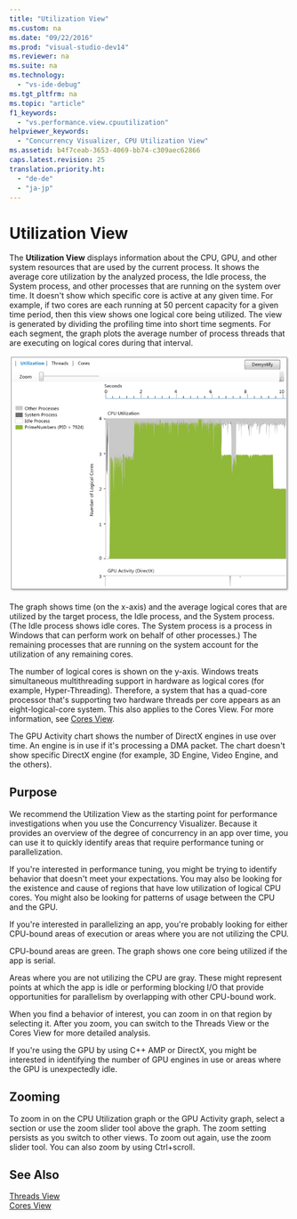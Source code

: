 ```yaml
---
title: "Utilization View"
ms.custom: na
ms.date: "09/22/2016"
ms.prod: "visual-studio-dev14"
ms.reviewer: na
ms.suite: na
ms.technology: 
  - "vs-ide-debug"
ms.tgt_pltfrm: na
ms.topic: "article"
f1_keywords: 
  - "vs.performance.view.cpuutilization"
helpviewer_keywords: 
  - "Concurrency Visualizer, CPU Utilization View"
ms.assetid: b4f7ceab-3653-4069-bb74-c309aec62866
caps.latest.revision: 25
translation.priority.ht: 
  - "de-de"
  - "ja-jp"
---
```

# Utilization View
The **Utilization View** displays information about the CPU, GPU, and other system resources that are used by the current process. It shows the average core utilization by the analyzed process, the Idle process, the System process, and other processes that are running on the system over time. It doesn't show which specific core is active at any given time. For example, if two cores are each running at 50 percent capacity for a given time period, then this view shows one logical core being utilized. The view is generated by dividing the profiling time into short time segments. For each segment, the graph plots the average number of process threads that are executing on logical cores during that interval.  
  
 ![CPU Utilization View](../VS_csharp/media/vsts_ppacpuutil.png "VSTS_PPAcpuUtil")  
  
 The graph shows time (on the x-axis) and the average logical cores that are utilized by the target process, the Idle process, and the System process. (The Idle process shows idle cores. The System process is a process in Windows that can perform work on behalf of other processes.) The remaining processes that are running on the system account for the utilization of any remaining cores.  
  
 The number of logical cores is shown on the y-axis. Windows treats simultaneous multithreading support in hardware as logical cores (for example, Hyper-Threading). Therefore, a system that has a quad-core processor that's supporting two hardware threads per core appears as an eight-logical-core system. This also applies to the Cores View. For more information, see [Cores View](../VS_csharp/cores-view.md).  
  
 The GPU Activity chart shows the number of DirectX engines in use over time.  An engine is in use if it's processing a DMA packet.  The chart doesn't show specific DirectX engine (for example, 3D Engine, Video Engine, and the others).  
  
## Purpose  
 We recommend the Utilization View as the starting point for performance investigations when you use the Concurrency Visualizer. Because it provides an overview of the degree of concurrency in an app over time, you can use it to quickly identify areas that require performance tuning or parallelization.  
  
 If you're interested in performance tuning, you might be trying to identify behavior that doesn't meet your expectations. You may also be looking for the existence and cause of regions that have low utilization of logical CPU cores. You might also be looking for patterns of usage between the CPU and the GPU.  
  
 If you're interested in parallelizing an app, you're probably looking for either CPU-bound areas of execution or areas where you are not utilizing the CPU.  
  
 CPU-bound areas are green. The graph shows one core being utilized if the app is serial.  
  
 Areas where you are not utilizing the CPU are gray. These might represent points at which the app is idle or performing blocking I/O that provide opportunities for parallelism by overlapping with other CPU-bound work.  
  
 When you find a behavior of interest, you can zoom in on that region by selecting it. After you zoom, you can switch to the Threads View or the Cores View for more detailed analysis.  
  
 If you're using the GPU by using C++ AMP or DirectX, you might be interested in identifying the number of GPU engines in use or areas where the GPU is unexpectedly idle.  
  
## Zooming  
 To zoom in on the CPU Utilization graph or the GPU Activity graph, select a section or use the zoom slider tool above the graph. The zoom setting persists as you switch to other views. To zoom out again, use the zoom slider tool. You can also zoom by using Ctrl+scroll.  
  
## See Also  
 [Threads View](../VS_csharp/concurrency-visualizer.md)   
 [Cores View](../VS_csharp/cores-view.md)